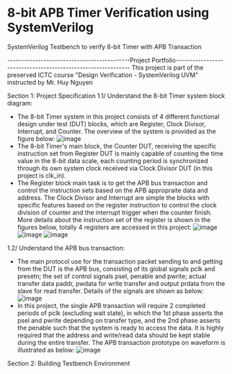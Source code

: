 # 8-bit APB Timer Verification using SystemVerilog
 SystemVerilog Testbench to verify 8-bit Timer with APB Transaction

--------------------------------------------Project Portfolio-------------------------------------------------------------
This project is part of the preserved ICTC course "Design Verification - SystemVerilog UVM" instructed by Mr. Huy Nguyen

Section 1: Project Specification
1.1/ Understand the 8-bit Timer system block diagram:
- The 8-bit Timer system in this project consists of 4 different functional design under test (DUT) blocks, which are Register, Clock Divisor, Interrupt, and Counter. The overview of the system is provided as the figure below:
 ![image](https://github.com/user-attachments/assets/0f8796af-03d5-49a4-b693-ef99c34ce643)
- The 8-bit Timer's main block, the Counter DUT, receiving the specific instruction set from Register DUT is mainly capable of counting the time value in the 8-bit data scale, each counting period is synchronized through its own system clock received via Clock Divisor DUT (in this project is clk_in).
- The Register block main task is to get the APB bus transaction and control the instruction sets based on the APB appropraite data and address. The Clock Divisor and Interrupt are simple the blocks with specific features based on the register instruction to control the clock division of counter and the interrupt trigger when the counter finish. More details about the instruction set of the register is shown in the figures below, totally 4 registers are accessed in this project:
![image](https://github.com/user-attachments/assets/9e1a33ee-e5cb-4b24-bafa-3a22f1d98442)
![image](https://github.com/user-attachments/assets/4ca8a00d-c61b-42c7-8374-6786f4e45880)
![image](https://github.com/user-attachments/assets/a9396a0e-2261-4add-950c-cca6c0e7d9c9)

1.2/ Understand the APB bus transaction:
- The main protocol use for the transaction packet sending to and getting from the DUT is the APB bus, consisting of its global signals pclk and presetn; the set of control signals psel, penable and pwrite; actual transfer data paddr, pwdata for write transfer and output prdata from the slave for read transfer. Details of the signals are shown as below:
![image](https://github.com/user-attachments/assets/3e6e71c2-0e2e-493b-81b3-ac8cd9900c7b)
- In this project, the single APB transaction will require 2 completed periods of pclk (excluding wait state), in which the 1st phase asserts the psel and pwrite depending on transfer type, and the 2nd phase asserts the penable such that the system is ready to access the data. It is highly required that the address and write/read data should be kept stable during the entire transfer. The APB transaction prototype on waveform is illustrated as below:
![image](https://github.com/user-attachments/assets/cb675786-a80c-4215-b49b-4ef8f32a7196)

Section 2: Building Testbench Environment

